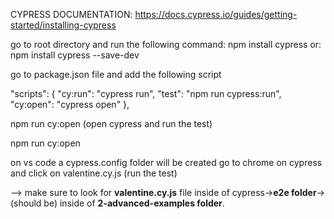 CYPRESS DOCUMENTATION: https://docs.cypress.io/guides/getting-started/installing-cypress

go to root directory and run the following command:
npm install cypress
or: npm install cypress --save-dev


go to package.json file and add the following script

"scripts": {
    "cy:run": "cypress run",
    "test": "npm run cypress:run",
    "cy:open": "cypress open"
  },



npm run cy:open
(open cypress and run the test)

npm run cy:open

on vs code a cypress.config  folder will be created
go to chrome on cypress and click on valentine.cy.js
(run the test)


--> make sure to look for **valentine.cy.js** file inside of cypress->**e2e folder**->(should be) inside of **2-advanced-examples folder**.
